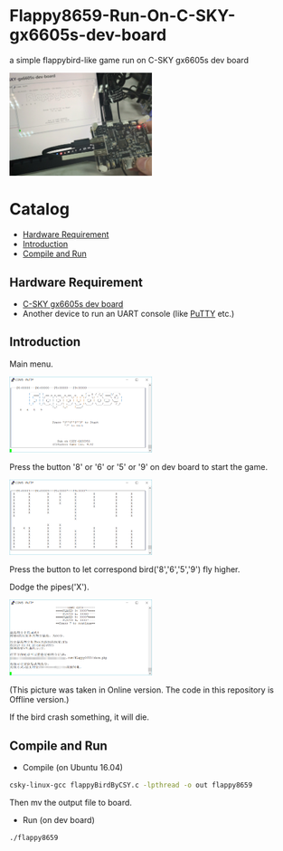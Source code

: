 Flappy8659-Run-On-C-SKY-gx6605s-dev-board
===
a simple flappybird-like game run on C-SKY gx6605s dev board

<img src="assets/play.png" width="50%" height="50%">

# Catalog
* [Hardware Requirement](#hardware-requirement)
* [Introduction](#introduction)
* [Compile and Run](#compile-and-run)

## Hardware Requirement

* [C-SKY gx6605s dev board](https://c-sky.github.io/docs/gx6605s.html "C-SKY gx6605s dev board")
* Another device to run an UART console (like [PuTTY](https://putty.org "PuTTY") etc.)

## Introduction

Main menu.

<img src="assets/gameMenu.png" width="50%" height="50%">

Press the button '8' or '6' or '5' or '9' on dev board to start the game.

<img src="assets/inGame.png" width="50%" height="50%">

Press the button to let correspond bird('8','6','5','9') fly higher. 

Dodge the pipes('X').

<img src="assets/endPage(OnlineVersion).png" width="50%" height="50%">

(This picture was taken in Online version. The code in this repository is Offline version.)

If the bird crash something, it will die.

## Compile and Run
* Compile (on Ubuntu 16.04)
```Bash
csky-linux-gcc flappyBirdByCSY.c -lpthread -o out flappy8659
```
Then mv the output file to board.
* Run (on dev board)
```Bash
./flappy8659
```
